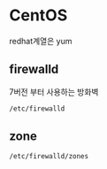 # CentOS

redhat계열은 yum

## firewalld

7버전 부터 사용하는 방화벽

```bash
/etc/firewalld
```

## zone

```bash
/etc/firewalld/zones
```

